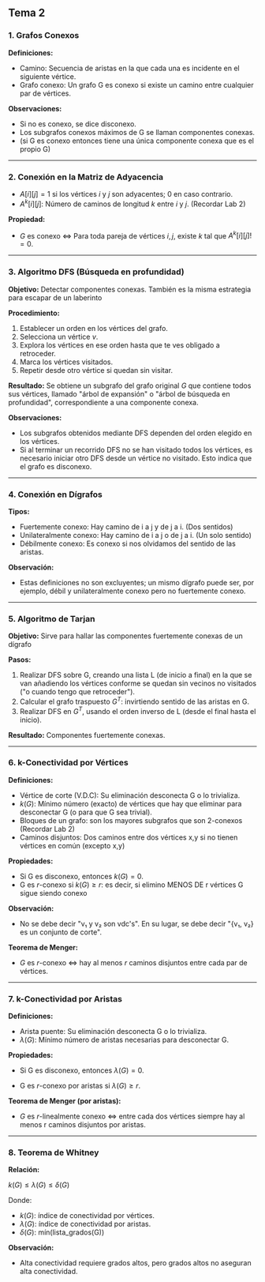 ## Tema 2

### 1. Grafos Conexos

**Definiciones:**

* Camino: Secuencia de aristas en la que cada una es incidente en el siguiente vértice.
* Grafo conexo: Un grafo G es conexo si existe un camino entre cualquier par de vértices.

**Observaciones:**

* Si no es conexo, se dice disconexo.
* Los subgrafos conexos máximos de G se llaman componentes conexas.
* (si G es conexo entonces tiene una única componente conexa que es el propio G)

---

### 2. Conexión en la Matriz de Adyacencia

* $A[i][j] = 1$ si los vértices $i$ y $j$ son adyacentes; $0$ en caso contrario.
* $A^k[i][j]$: Número de caminos de longitud $k$ entre $i$ y $j$. (Recordar  Lab 2)

**Propiedad:**

* $G$ es conexo $\Leftrightarrow$ Para toda pareja de vértices $i, j$, existe $k$ tal que $A^k[i][j] != 0$.

---

### 3. Algoritmo DFS (Búsqueda en profundidad)

**Objetivo:** Detectar componentes conexas. También es la misma estrategia para escapar de un laberinto

**Procedimiento:**

1. Establecer un orden en los vértices del grafo.
2. Selecciona un vértice $v$.
3. Explora los vértices en ese orden hasta que te ves obligado a retroceder.
4. Marca los vértices visitados.
5. Repetir desde otro vértice si quedan sin visitar.

**Resultado:** Se obtiene un subgrafo del grafo original $G$ que contiene todos sus vértices, llamado "árbol de expansión" o "árbol de búsqueda en profundidad", correspondiente a una componente conexa.

**Observaciones:**

* Los subgrafos obtenidos mediante DFS dependen del orden elegido en los vértices.
* Si al terminar un recorrido DFS no se han visitado todos los vértices, es necesario iniciar otro DFS desde un vértice no visitado. Esto indica que el grafo es disconexo.

---

### 4. Conexión en Dígrafos

**Tipos:**

* Fuertemente conexo: Hay camino de i a j y de j a i. (Dos sentidos)
* Unilateralmente conexo: Hay camino de i a j o de j a i. (Un solo sentido)
* Débilmente conexo: Es conexo si nos olvidamos del sentido de las aristas.

**Observación:**

* Estas definiciones no son excluyentes; un mismo dígrafo puede ser, por ejemplo, débil y unilateralmente conexo pero no fuertemente conexo.&#x20;

---

### 5. Algoritmo de Tarjan

**Objetivo:** Sirve para hallar las componentes fuertemente conexas de un dígrafo

**Pasos:**

1. Realizar DFS sobre G, creando una lista L (de inicio a final) en la que se van añadiendo los vértices conforme se quedan sin vecinos no visitados ("o cuando tengo que retroceder").
2. Calcular el grafo traspuesto $G^T$: invirtiendo sentido de las aristas en G.
3. Realizar DFS en $G^T$, usando el orden inverso de L (desde el final hasta el inicio).

**Resultado:** Componentes fuertemente conexas.

---

### 6. k-Conectividad por Vértices

**Definiciones:**

* Vértice de corte (V.D.C): Su eliminación desconecta G o lo trivializa.
* $k(G)$: Mínimo número (exacto) de vértices que hay que eliminar para desconectar G (o para que G sea trivial).
* Bloques de un grafo: son los mayores subgrafos que son 2-conexos (Recordar Lab 2)
* Caminos disjuntos: Dos caminos entre dos vértices x,y si no tienen vértices en común (excepto x,y)

**Propiedades:**

* Si G es disconexo, entonces $k(G) = 0$.
* G es $r$-conexo si $k(G) \geq r$: es decir, si elimino MENOS DE r vértices G sigue siendo conexo

**Observación:**

* No se debe decir "v₁ y v₂ son vdc's". En su lugar, se debe decir "{v₁, v₂} es un conjunto  de corte".

**Teorema de Menger:**

* $G$ es $r$-conexo $\Leftrightarrow$ hay al menos $r$ caminos disjuntos entre cada par de vértices.

---

### 7. k-Conectividad por Aristas

**Definiciones:**

* Arista puente: Su eliminación desconecta G o lo trivializa.
* $\lambda(G)$: Mínimo número de aristas necesarias para desconectar G.

**Propiedades:**

* Si G es disconexo, entonces $λ(G) = 0$.

* G es $r$-conexo por aristas si $\lambda(G) \geq r$.

**Teorema de Menger (por aristas):**

* $G$ es $r$-linealmente conexo $\Leftrightarrow$ entre cada dos vértices siempre 
hay al menos r caminos 
disjuntos por aristas. 


---

### 8. Teorema de Whitney

**Relación:**

$k(G) \leq \lambda(G) \leq \delta(G)$

Donde:

* $k(G)$: índice de conectividad por vértices.
* $\lambda(G)$: índice de conectividad por aristas.
* $\delta(G)$: mín(lista_grados(G))

**Observación:**

* Alta conectividad requiere grados altos, pero grados altos no aseguran alta conectividad.
